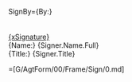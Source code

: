 SignBy={By:}<br><br><br><u>{xSignature}</u><br>{Name:} {Signer.Name.Full}<br/>{Title:} {Signer.Title}

=[G/AgtForm/00/Frame/Sign/0.md]
